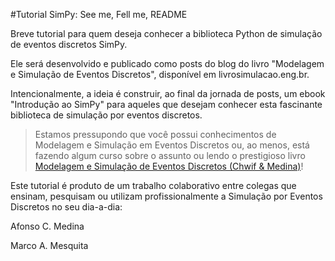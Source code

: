 #Tutorial SimPy: See me, Fell me, README


Breve tutorial para quem deseja conhecer a biblioteca Python de simulação de eventos discretos SimPy.

<!--
"...a biblioteca SimPy de simulação de eventos discretos em Python"

Do site deles: SimPy is a process-based discrete-event simulation framework based on standard Python. 
-->

Ele será desenvolvido e publicado como posts do blog do livro "Modelagem e Simulação de Eventos Discretos", disponível em livrosimulacao.eng.br.


Intencionalmente, a ideia é construir, ao final da jornada de posts, um ebook "Introdução ao SimPy" para aqueles que desejam conhecer esta fascinante biblioteca de simulação por eventos discretos.

> Estamos pressupondo que você possui conhecimentos de Modelagem e Simulação em Eventos Discretos ou, ao menos, está fazendo algum curso sobre o assunto ou lendo o prestigioso livro [Modelagem e Simulação de Eventos Discretos (Chwif & Medina)](http://livrosimulacao.eng.br/)!

<!--

Do google:

- 11.600 sites chamam de "simulação DE eventos discretos"
- 996 de "simulação POR eventos discretos"


Estamos  que o leitor domine os conceitos e métodos da Simulação de Eventos Discretos, ou então, que esteja estudando o assunto pelo livro []

Pressupõe também que o leitor conheça Python (recomendar curso do CodeAcademy para quem não sabe?)
-->

Este tutorial é produto de um trabalho colaborativo entre colegas que ensinam, pesquisam ou utilizam profissionalmente a Simulação por Eventos Discretos no seu dia-a-dia: 

Afonso C. Medina

Marco A. Mesquita

